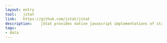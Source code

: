 ```yaml
---
layout: entry
tool:	jstat
link:	https://github.com/jstat/jstat
description:	jStat provides native javascript implementations of statistical functions
tags:
- data	
---
```

